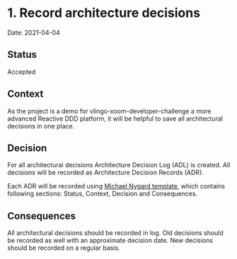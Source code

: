 # 1.  Record architecture decisions

Date: 2021-04-04

## Status

Accepted

## Context

As the project is a demo for vlingo-xoom-developer-challenge a more advanced Reactive DDD platform, it will be helpful to save all architectural decisions in one place.

## Decision

For all architectural decisions Architecture Decision Log (ADL) is created. All decisions will be recorded as Architecture Decision Records (ADR). 

Each ADR will be recorded using [Michael Nygard template](http://thinkrelevance.com/blog/2011/11/15/documenting-architecture-decisions), which contains following sections: Status, Context, Decision and Consequences.

## Consequences

All architectural decisions should be recorded in log. Old decisions should be recorded as well with an approximate decision date. New decisions should be recorded on a regular basis.